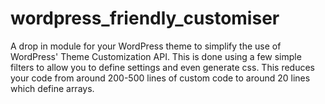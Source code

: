 # wordpress_friendly_customiser
A drop in module for your WordPress theme to simplify the use of WordPress' Theme Customization API. This is done using a few simple filters to allow you to define settings and even generate css. This reduces your code from around 200-500 lines of custom code to around 20 lines which define arrays.
